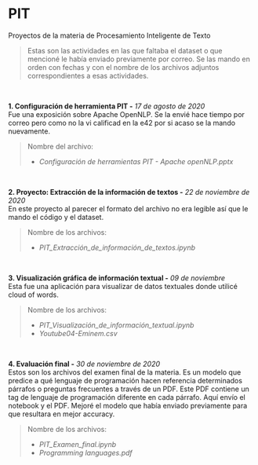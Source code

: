 # PIT
Proyectos de la materia de Procesamiento Inteligente de Texto

>Estas son las actividades en las que faltaba el dataset o que mencioné le había enviado previamente por correo. Se las mando en orden con fechas y con el nombre de los archivos adjuntos correspondientes a esas actividades.

<br>

**1. Configuración de herramienta PIT -** *17 de agosto de 2020*<br>
Fue una exposición sobre Apache OpenNLP. Se la envié hace tiempo por correo pero como no la vi calificad en la e42 por si acaso se la mando nuevamente.
 
 >Nombre del archivo:
 > - *Configuración de herramientas PIT - Apache openNLP.pptx*

<br>

**2.  Proyecto: Extracción de la información de textos -** *22 de noviembre de 2020*<br>
En este proyecto al parecer el formato del archivo no era legible así que le mando el código y el dataset.

>Nombre de los archivos:
> - *PIT_Extracción_de_información_de_textos.ipynb*

<br>

**3. Visualización gráfica de información textual -** *09 de noviembre*<br>
Esta fue una aplicación para visualizar de datos textuales donde utilicé cloud of words.

>Nombre de los archivos:
> - *PIT_Visualización_de_información_textual.ipynb*
> - *Youtube04-Eminem.csv*

<br>

**4. Evaluación final -** *30 de noviembre de 2020*<br>
Estos son los archivos del examen final de la materia. Es un modelo que predice a qué lenguaje de programación hacen referencia determinados párrafos o preguntas frecuentes a través de un PDF. Este PDF contiene un tag de lenguaje de programación diferente en cada párrafo. Aquí envío el notebook y el PDF. Mejoré el modelo que había enviado previamente para que resultara en mejor accuracy.

>Nombre de los archivos:
> - *PIT_Examen_final.ipynb*
> - *Programming languages.pdf*
